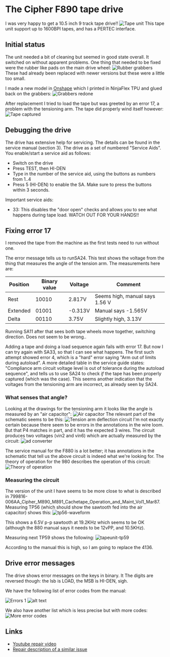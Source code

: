 # The Cipher F890 tape drive

I was very happy to get a 10.5 inch 9 track tape drive!!
![Tape unit](cipher-m890-1.png)
This tape unit support up to 1600BPI tapes, and has a PERTEC interface.

## Initial status
The unit needed a bit of cleaning but seemed in good state overall. It switched on without apparent problems. One thing that needed to be fixed were the rubber like pads on the main drive wheel:
![Rubber grabbers](original-grabbers.png)
These had already been replaced with newer versions but these were a little too small.

I made a new model in [Onshape](https://cad.onshape.com/documents/5250b162d057a5e5121f53b6/w/216b7eb7df0f59c64dfa8067/e/a828b49ce936e442852a7f1d) which I printed in NinjaFlex TPU and glued back on the grabbers:
![Grabbers redone](new-grabbers.png)

After replacement I tried to load the tape but was greeted by an error 17, a problem with the tensioning arm. The tape did properly wind itself however:
![Tape captured](captured.png)

## Debugging the drive
The drive has extensive help for servicing. The details can be found in the service manual (section 3). The drive as a set of numbered "Service Aids". You enable/start a service aid as follows:

* Switch on the drive
* Press TEST, then HI-DEN
* Type in the number of the service aid, using the buttons as numbers from 1..4
* Press 5 (HI-DEN) to enable the SA.
Make sure to press the buttons within 3 seconds.

Important service aids:

* 33: This disables the "door open" checks and allows you to see what happens during tape load. WATCH OUT FOR YOUR HANDS!!




## Fixing error 17
I removed the tape from the machine as the first tests need to run without one.

The error message tells us to runSA24. This test shows the voltage from the thing that measures the angle of the tension arm. The measurements here are:

| Position | Binary value | Voltage | Comment |
| - | - | - | - |
| Rest     | 10010        | 2.817V  | Seems high, manual says 1.56 V |
| Extended | 01001        | -0.313V | Manual says -1.565V |
| Delta    | 00110        | 3.75V   | Slightly high, 3.13V |

Running SA11 after that sees both tape wheels move together, switching direction. Does not seem to be wrong..

Adding a tape and doing a load sequence again fails with error 17. But now I can try again with SA33, so that I can see what happens.
The first such attempt showed error 4, which is a "hard" error saying "Arm out of limits during autoload". A more detailed table in the service guide states:
"Compliance arm circuit voltage level is out of tolerance during the autoload sequence", and tells us to use SA24 to check _if_ the tape has been properly captured (which was the case).
This seems another indication that the voltages from the tensioning arm are incorrect, as already seen by SA24.

### What senses that angle?
Looking at the drawings for the tensioning arm it looks like the angle is measured by an "air capacitor":
![Air capacitor](aircapacitor.png)
The relevant part of the schematic seems to be this:
![Tension arm deflection circuit](tensionArmCircuit.png)
I'm not exactly certain because there seem to be errors in the annotations in the wire loom. But that P4 matches in part, and it has the expected 3 wires. The circuit produces two voltages (vin2 and vin6) which are actually measured by the circuit:
![ad converter](adconverter.png)

The service manual for the F880 is a lot better; it has annotations in the schematic that tell us the above circuit is indeed what we're looking for. The theory of operation for the 980 describes the operation of this circuit:
![Theory of operation](theoryofoperation.png)

### Measuring the circuit
The version of the unit I have seems to be more close to what is described in 799816-006AA_Cipher_M890_M891_Cachetape_Operation_and_Maint_Vol1_Mar87. Measuring TP56 (which should show the sawtooth fed into the air capacitor) shows this:
![tp56-waveform](tapeunit-tp56.png)

This shows a 6.5V p-p sawtooth at 19.2KHz which seems to be OK (although the 880 manual says it needs to be 12vPP, and 10.5KHz).

Measuring next TP59 shows the following:
![tapeunit-tp59](tapeunit-tp59.png)

According to the manual this is high, so I am going to replace the 4136.


## Drive error messages
The drive shows error messages on the keys in binary. It The digits are reversed though: the lsb is LOAD, the MSB is HI-DEN, sigh.

We have the following list of error codes from the manual:

![Errors 1](errors1.png)
![alt text](errors2.png)

We also have another list which is less precise but with more codes:
![More error codes](errors3.png)



## Links

- [Youtube repair video](https://www.youtube.com/watch?v=9-UWP-Op278)
- [Repair description of a similar issue](https://microvax2.org/wp/2010/01/10/attempted-repair-cipher-880-or-891-tape-drive/)

